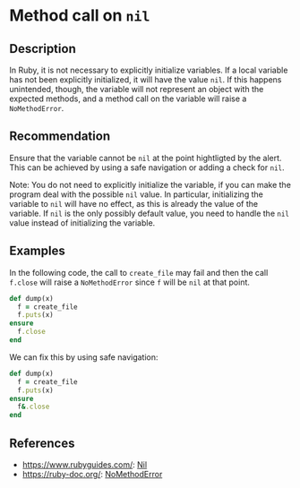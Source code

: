 # Method call on `nil`

## Description
In Ruby, it is not necessary to explicitly initialize variables.
If a local variable has not been explicitly initialized, it will have the value `nil`. If this happens unintended, though, the variable will not represent an object with the expected methods, and a method call on the variable will raise a `NoMethodError`.

## Recommendation

Ensure that the variable cannot be `nil` at the point hightligted by the alert.
This can be achieved by using a safe navigation or adding a check for `nil`.

Note: You do not need to explicitly initialize the variable, if you can make the program deal with the possible `nil` value. In particular, initializing the variable to `nil` will have no effect, as this is already the value of the variable. If `nil` is the only possibly default value, you need to handle the `nil` value instead of initializing the variable.

## Examples

In the following code, the call to `create_file` may fail and then the call `f.close` will raise a `NoMethodError` since `f` will be `nil` at that point.

```ruby
def dump(x)
  f = create_file
  f.puts(x)
ensure
  f.close
end
```

We can fix this by using safe navigation:
```ruby
def dump(x)
  f = create_file
  f.puts(x)
ensure
  f&.close
end
```

## References

- https://www.rubyguides.com/: [Nil](https://www.rubyguides.com/2018/01/ruby-nil/)
- https://ruby-doc.org/: [NoMethodError](https://ruby-doc.org/core-2.6.5/NoMethodError.html)

